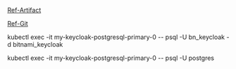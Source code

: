 

[Ref-Artifact](https://artifacthub.io/packages/helm/bitnami/keycloak)

[Ref-Git](https://github.com/bitnami/charts/tree/main/bitnami/keycloak)

kubectl exec -it my-keycloak-postgresql-primary-0 -- psql -U bn_keycloak -d bitnami_keycloak

kubectl exec -it my-keycloak-postgresql-primary-0 -- psql -U postgres
